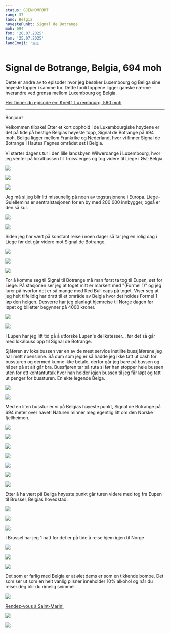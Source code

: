 ```yaml
---
status: GJENNOMFØRT
rang: 37
land: Belgia
høyestePunkt: Signal de Botrange
moh: 694
fom: '20.07.2025'
tom: '25.07.2025'
landEmoji: '🇧🇪'
---
```


# Signal de Botrange, Belgia, 694 moh

Dette er andre av to episoder hvor jeg besøker Luxembourg og Beliga sine høyeste topper i samme tur. Dette fordi toppene ligger ganske nærme hverandre ved grensa mellom Luxembourg og Belgia.

[Her finner du episode en: Kneiff, Luxembourg, 560 moh](/topper/38_luxembourg)

---

Bonjour!

Velkommen tilbake! Etter et kort opphold i de Luxembourgiske høydene er det på tide på bestige Belgias høyeste topp, Signal de Botrange på 694 moh. Beliga ligger mellom Frankrike og Nederland, hvor vi finner Signal de Botrange i Hautes Fagnes området øst i Belgia.

Vi starter dagens tur i den lille landsbyen Wilwerdange i Luxembourg, hvor jeg venter på lokalbussen til Troisvierges og tog videre til Liege i Øst-Belgia.

![](../../assets/37_belgia/luxembourg_topp_til_liege/wilwerdange_busstopp.jpeg)

![](../../assets/37_belgia/luxembourg_topp_til_liege/tog_troisvierges.jpeg)

![](../../assets/37_belgia/luxembourg_topp_til_liege/på_vei.jpeg)

Jeg må si jeg blir litt missunelig på noen av togstasjonene i Europa. Liege-Guiellemins er sentralstasjonen for en by med 200 000 innbygger, også er den så kul.

![](../../assets/37_belgia/luxembourg_topp_til_liege/liege_togstasjon.jpeg)

![](../../assets/37_belgia/liege/liege_togstasjon_ute.jpeg)

Siden jeg har vært på konstant reise i noen dager så tar jeg en rolig dag i Liege før det går videre mot Signal de Botrange.

![](../../assets/37_belgia/liege/elv.jpeg)

![](../../assets/37_belgia/liege/dam.jpeg)

![](../../assets/37_belgia/liege/dam_med_ender.jpeg)

For å komme seg til Signal til Botrange må man først ta tog til Eupen, øst for Liege. På stasjonen ser jeg at toget mitt er markert med "(Formel 1)" og jeg lurer på hvorfor det er så mange med Red Bull caps på toget. Viser seg at jeg helt tilfelldig har dratt til et område av Belgia hvor det holdes Formel 1 løp den helgen. Desverre har jeg planlagt hjemreise til Norge dagen før løpet og billetter begynner på 4000 kroner.

![](../../assets/37_belgia/liege_til_eupen/på_vei.jpeg)

![](../../assets/37_belgia/liege_til_eupen/på_vei.jpeg)

I Eupen har jeg litt tid på å utforske Eupen's delikatesser... før det så går med lokalbuss opp til Signal de Botrange.

Sjåføren av lokalbussen var en av de mest service instillte bussjåførene jeg har møtt noensinne. Så dum som jeg er så hadde jeg ikke tatt ut cash for bussturen og dermed kunne ikke betale, derfor går jeg bare på bussen og håper på at alt går bra. Bussfjøren tar så ruta si før han stopper hele bussen uten for ett kontantuttak hvor han holder igjen bussen til jeg får løpt og tatt ut penger for bussturen. En ekte legende Belga.

![](../../assets/37_belgia/eupen_til_toppen/pøser.jpeg)

![](../../assets/37_belgia/eupen_til_toppen/lokalbuss.jpeg)

Med en liten busstur er vi på Belgias høyeste punkt, Signal de Botrange på 694 meter over havet! Naturen minner meg egentlig litt om den Norske fjellheimen.

![](../../assets/37_belgia/toppen/toppen.jpeg)

![](../../assets/37_belgia/toppen/utsikt_1.jpeg)

![](../../assets/37_belgia/toppen/utsikt_2.jpeg)

![](../../assets/37_belgia/toppen/utsikt_3.jpeg)

![](../../assets/37_belgia/toppen/natur_1.jpeg)

![](../../assets/37_belgia/toppen/natur_2.jpeg)

![](../../assets/37_belgia/toppen/natur_3.jpeg)

Etter å ha vært på Beliga høyeste punkt går turen videre med tog fra Eupen til Brussel, Belgias hovedstad.

![](../../assets/37_belgia/eupen_til_brussel/eupen_stasjon.jpeg)

![](../../assets/37_belgia/eupen_til_brussel/på_vei.jpeg)

![](../../assets/37_belgia/eupen_til_brussel/brussel.jpeg)

I Brussel har jeg 1 natt før det er på tide å reise hjem igjen til Norge

![](../../assets/37_belgia/brussel/eu_1.jpeg)

![](../../assets/37_belgia/brussel/eu_2.jpeg)

![](../../assets/37_belgia/brussel/utested.jpeg)

Det som er farlig med Belgia er at ølet dems er som en tikkende bombe. Det som ser ut som en helt vanlig pilsner inneholder 10% alkohol og når du reiser deg blir du rimelig svimmel.

![](../../assets/37_belgia/brussel/øl.jpeg)

[Rendez-vous à Saint-Marin!](/topper/36_san_marino)

![](../../assets/37_belgia/brussel/solnedgang.jpeg)

![](../../assets/37_belgia/brussel_til_osl/fly.jpeg)